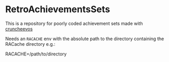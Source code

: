 # RetroAchievementsSets

This is a repository for poorly coded achievement sets made with [cruncheevos](https://github.com/suXinjke/cruncheevos)

Needs an `RACACHE` env with the absolute path to the directory containing the RACache directory e.g.:

RACACHE=/path/to/directory
